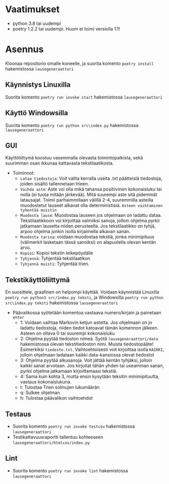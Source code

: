 # Vaatimukset

- python 3.8 tai uudempi
- poetry 1.2.2 tai uudempi. Huom ei toimi versiolla 1.1!

# Asennus

Kloonaa repositorio omalle koneelle, ja suorita komento `poetry install` hakemistossa `lausegeneraattori`

## Käynnistys Linuxilla

Suorita komento `poetry run invoke start` hakemistossa `lausegeneraattori`

## Käyttö Windowsilla

Suorita komento `poetry run python src\index.py` hakemistossa `lausegeneraattori`

## GUI

Käyttöliittymä koostuu vasemmalla olevasta toimintopalkista, sekä suurimman osan ikkunaa kattavasta tekstilaatikosta.
- Toiminnot:
  - `Lataa tiedostoja`: Voit valita kerralla useita .txt päätteisiä tiedostoja, joiden sisältö tallennetaan trieen.
  - `Vaihda aste`: Aste voi olla mikä tahansa positiivinen kokonaisluku tai nolla (ei tuota mitään järkevää). Mitä suurempi aste sitä pidemmät latausajat. Toimii parhaimmillaan välillä 2-4, suuremmilla asteilla muodostetut lauseet alkavat olla deterministisiä. ``Asteen vaihtaminen tyhentää muistin``
  - `Muodosta lause`: Muodostaa lauseen jos ohjelmaan on ladattu dataa. Tekstilaatikkoon voi kirjoittaa valmiiksi sanoja, jolloin ohjelma pyrkii jatkamaan lausetta niiden perusteella. Jos tekstilaatikko on tyhjä, arpoo ohjelma jonkin isolla kirjaimella alkavan sanan.
  - `Muodosta tarina`: voidaan muodostaa tekstiä, jonka minimipituus (välimerkit lasketaan tässä sanoiksi) on alapuolella olevan kentän arvo.
  - `Kopioi`: Kopioi tekstin leikepöydälle
  - `Tyhjennä`: Tyhjentää tekstilaatikon
  - `Tyhjennä muisti`: Tyhjentää trien.
  

## Tekstikäyttöliittymä

En suosittele, graafinen on helpompi käyttää. Voidaan käynnistää Linuxilla `poetry run python3 src/index.py teksti`, ja Windowsilla `poetry run python src\index.py teksti` hakemistossa `lausegeneraattori`

- Päävalikossa syötetään komentoa vastaava numero/kirjain ja painetaan `enter`
  - 1: Voidaan vaihtaa Markovin ketjun astetta. Jos ohjelmaan on jo ladattu tiedostoja, niiden tiedot katoavat tämän komennon jälkeen. Asteen on oltava 0 tai suurempi kokonaisluku
  - 2: Ohjelma pyytää tiedoston nimeä. Syötä `lausegeneraattori/data` hakemistossa olevan tekstitiedoston nimi. Muista tiedostopääte! Esimerkiksi `tiedosto.txt`. Vaihtoehtoisesti voit kirjoittaa isolla `KAIKKI`, jolloin ohjelmaan ladataan kaikki data-kansiossa olevat tiedostot
  - 3: Ohjelma pyytää alkusanoja. Voit jättää kentän tyhjäksi, jolloin kaikki sanat arvotaan. Jos kirjoitat tähän yhden tai useamman sanan, pyrkii ohjelma jatkamaan kirjoittamaasi tekstiä.
  - 4: Sama kuin kohta 3, mutta ensin kysytään teksitin minimipituutta, vastaus kokonaislukuna.
  - t: Tulostaa Trien solmujen lukumäärän
  - q: Sulkee ohjelman
  - h: Tulostaa päävalikon vaihtoehdot
  
## Testaus

- Suorita komento `poetry run invoke testcov` hakemistossa `lausegeneraattori`
- Testikattavuusraportti tallentuu kohteeseen `lausegeneraattori/htmlcov/index.py`

## Lint

- Suorita komento `poetry run invoke lint` hakemistossa `lausegeneraattori`
